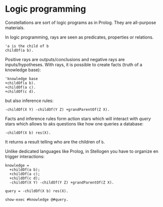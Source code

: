 # Logic programming

Constellations are sort of logic programs as in Prolog. They are all-purpose
materials.

In logic programming, rays are seen as predicates, properties or relations.

```
'a is the child of b
childOf(a b).
```

Positive rays are outputs/conclusions and negative rays are inputs/hypotheses.
With rays, it is possible to create facts (truth of a knowledge base):

```
'knowledge base
+childOf(a b).
+childOf(a c).
+childOf(c d).
```

but also inference rules:

```
-childOf(X Y) -childOf(Y Z) +grandParentOf(Z X).
```

Facts and inference rules form action stars which will interact with
*query* stars which allows to aks questions like how one queries a database:

```
-childOf(X b) res(X).
```

It returns a result telling who are the children of `b`.

Unlike dedicated languages like Prolog, in Stellogen you have to organize
en trigger interactions:

```
knowledge =
  +childOf(a b);
  +childOf(a c);
  +childOf(c d);
  -childOf(X Y) -childOf(Y Z) +grandParentOf(Z X).

query = -childOf(X b) res(X).

show-exec #knowledge @#query.
```
